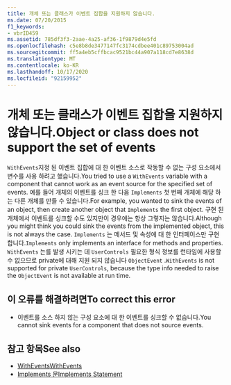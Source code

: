 ```yaml
---
title: 개체 또는 클래스가 이벤트 집합을 지원하지 않습니다.
ms.date: 07/20/2015
f1_keywords:
- vbrID459
ms.assetid: 785df3f3-2aae-4a25-af36-1f9879d4e5fd
ms.openlocfilehash: c5e8b8de3477147fc3174cdbee401c89753004ad
ms.sourcegitcommit: ff5a4eb5cffbcac9521bc44a907a118cd7e8638d
ms.translationtype: MT
ms.contentlocale: ko-KR
ms.lasthandoff: 10/17/2020
ms.locfileid: "92159952"
---
```

# <a name="object-or-class-does-not-support-the-set-of-events"></a><span data-ttu-id="c698b-102">개체 또는 클래스가 이벤트 집합을 지원하지 않습니다.</span><span class="sxs-lookup"><span data-stu-id="c698b-102">Object or class does not support the set of events</span></span>

<span data-ttu-id="c698b-103">`WithEvents`지정 된 이벤트 집합에 대 한 이벤트 소스로 작동할 수 없는 구성 요소에서 변수를 사용 하려고 했습니다.</span><span class="sxs-lookup"><span data-stu-id="c698b-103">You tried to use a `WithEvents` variable with a component that cannot work as an event source for the specified set of events.</span></span> <span data-ttu-id="c698b-104">예를 들어 개체의 이벤트를 싱크 한 다음 `Implements` 첫 번째 개체에 해당 하는 다른 개체를 만들 수 있습니다.</span><span class="sxs-lookup"><span data-stu-id="c698b-104">For example, you wanted to sink the events of an object, then create another object that `Implements` the first object.</span></span> <span data-ttu-id="c698b-105">구현 된 개체에서 이벤트를 싱크할 수도 있지만이 경우에는 항상 그렇지는 않습니다.</span><span class="sxs-lookup"><span data-stu-id="c698b-105">Although you might think you could sink the events from the implemented object, this is not always the case.</span></span> <span data-ttu-id="c698b-106">`Implements` 는 메서드 및 속성에 대 한 인터페이스만 구현 합니다.</span><span class="sxs-lookup"><span data-stu-id="c698b-106">`Implements` only implements an interface for methods and properties.</span></span> <span data-ttu-id="c698b-107">`WithEvents` 는를 발생 시키는 데 `UserControls` 필요한 형식 정보를 런타임에 사용할 수 없으므로 private에 대해 지원 되지 않습니다 `ObjectEvent` .</span><span class="sxs-lookup"><span data-stu-id="c698b-107">`WithEvents` is not supported for private `UserControls`, because the type info needed to raise the `ObjectEvent` is not available at run time.</span></span>

## <a name="to-correct-this-error"></a><span data-ttu-id="c698b-108">이 오류를 해결하려면</span><span class="sxs-lookup"><span data-stu-id="c698b-108">To correct this error</span></span>

- <span data-ttu-id="c698b-109">이벤트를 소스 하지 않는 구성 요소에 대 한 이벤트를 싱크할 수 없습니다.</span><span class="sxs-lookup"><span data-stu-id="c698b-109">You cannot sink events for a component that does not source events.</span></span>

## <a name="see-also"></a><span data-ttu-id="c698b-110">참고 항목</span><span class="sxs-lookup"><span data-stu-id="c698b-110">See also</span></span>

- [<span data-ttu-id="c698b-111">WithEvents</span><span class="sxs-lookup"><span data-stu-id="c698b-111">WithEvents</span></span>](../modifiers/withevents.md)
- [<span data-ttu-id="c698b-112">Implements 문</span><span class="sxs-lookup"><span data-stu-id="c698b-112">Implements Statement</span></span>](../statements/implements-statement.md)
